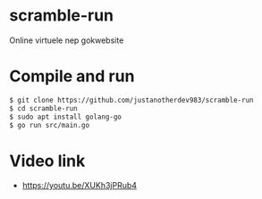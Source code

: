 # scramble-run

Online virtuele nep gokwebsite

# Compile and run

```bash
$ git clone https://github.com/justanotherdev983/scramble-run
$ cd scramble-run
$ sudo apt install golang-go
$ go run src/main.go
```
# Video link
-   https://youtu.be/XUKh3jPRub4